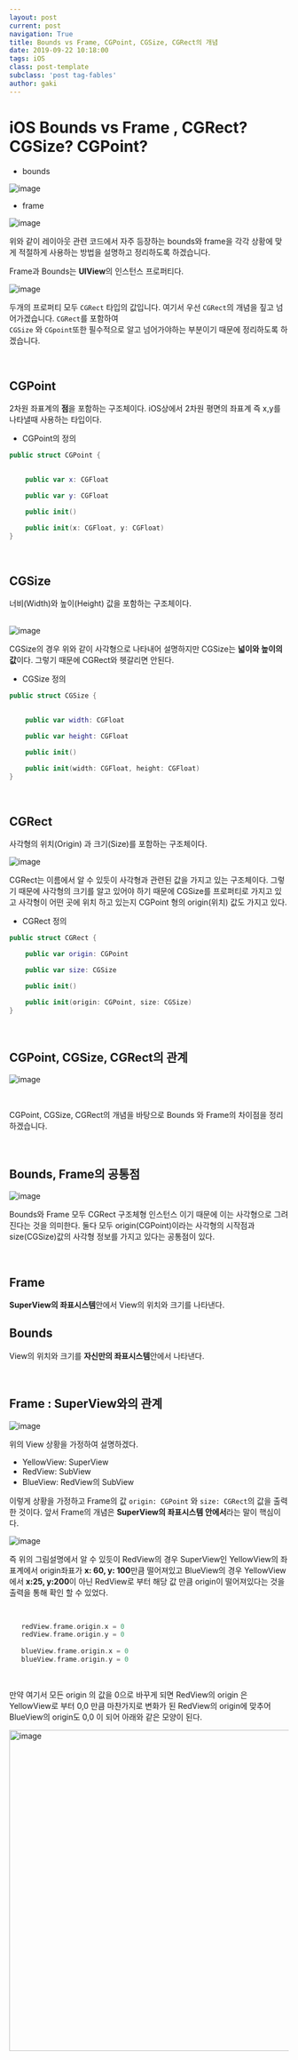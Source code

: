 ```yaml
---
layout: post
current: post
navigation: True
title: Bounds vs Frame, CGPoint, CGSize, CGRect의 개념
date: 2019-09-22 10:18:00
tags: iOS
class: post-template
subclass: 'post tag-fables'
author: gaki
---  
```


  

# iOS Bounds vs Frame , CGRect? CGSize? CGPoint? 



- bounds  

![image](https://user-images.githubusercontent.com/33486820/65371028-2ed07b00-dc9a-11e9-90b4-329788c70375.png)

- frame  

![image](https://user-images.githubusercontent.com/33486820/65371048-840c8c80-dc9a-11e9-9682-3a163ebd7d5a.png)

위와 같이 레이아웃 관련 코드에서 자주 등장하는 bounds와 frame을 각각 상황에 맞게  적절하게 사용하는 방법을 설명하고 정리하도록 하겠습니다.  


Frame과 Bounds는 **UIView**의 인스턴스 프로퍼티다.

![image](https://user-images.githubusercontent.com/33486820/65373529-a235b500-dcb9-11e9-8151-11be59deb8e2.png)

두개의 프로퍼티 모두 `CGRect` 타입의 값입니다. 여기서 우선 `CGRect`의 개념을 짚고 넘어가겠습니다. `CGRect`를 포함하여   
`CGSize` 와 `CGpoint`또한 필수적으로 알고 넘어가야하는 부분이기 때문에 정리하도록 하겠습니다.  


<br>

## CGPoint  

2차원 좌표계의 **점**을 포함하는 구조체이다. iOS상에서 2차원 평면의 좌표계 즉 x,y를 나타낼때 사용하는 타입이다.  

- CGPoint의 정의

```swift  
public struct CGPoint {

    
    public var x: CGFloat

    public var y: CGFloat

    public init()

    public init(x: CGFloat, y: CGFloat)
}
```  

<br>

## CGSize  

너비(Width)와 높이(Height) 값을 포함하는 구조체이다.  
<br>


![image](https://user-images.githubusercontent.com/33486820/65373638-191f7d80-dcbb-11e9-8c8d-61bb276d9be7.png)

CGSize의 경우 위와 같이 사각형으로 나타내어 설명하지만 CGSize는 **넓이와 높이의 값**이다. 그렇기 때문에 CGRect와 헷갈리면 안된다. 


- CGSize 정의

```swift  
public struct CGSize {

    
    public var width: CGFloat

    public var height: CGFloat

    public init()

    public init(width: CGFloat, height: CGFloat)
}
```  

<br>

## CGRect  

사각형의 위치(Origin) 과 크기(Size)를 포함하는 구조체이다.  

![image](https://user-images.githubusercontent.com/33486820/65373691-8f23e480-dcbb-11e9-9321-f62d00a9e2fb.png)

CGRect는 이름에서 알 수 있듯이 사각형과 관련된 값을 가지고 있는 구조체이다. 그렇기 때문에 사각형의 크기를 알고 있어야 하기 때문에 CGSize를 프로퍼티로 가지고 있고 사각형이 어떤 곳에 위치 하고 있는지 CGPoint 형의 origin(위치) 값도 가지고 있다.  


- CGRect 정의  

```swift
public struct CGRect {

    public var origin: CGPoint

    public var size: CGSize

    public init()

    public init(origin: CGPoint, size: CGSize)
}
```

<br>

## CGPoint, CGSize, CGRect의 관계  


![image](https://user-images.githubusercontent.com/33486820/65373833-90eea780-dcbd-11e9-83fd-cb79c3dde23c.png)  


<br>

CGPoint, CGSize, CGRect의 개념을 바탕으로 Bounds 와 Frame의 차이점을 정리하겠습니다.  

<br>

## Bounds, Frame의 공통점  


![image](https://user-images.githubusercontent.com/33486820/65373529-a235b500-dcb9-11e9-8151-11be59deb8e2.png)

Bounds와 Frame 모두 CGRect 구조체형 인스턴스 이기 때문에 이는 사각형으로 그려진다는 것을 의미한다.
둘다 모두 origin(CGPoint)이라는 사각형의 시작점과 size(CGSize)값의 사각형 정보를 가지고 있다는 공통점이 있다.  

<br>

## Frame  

**SuperView의 좌표시스템**안에서 View의 위치와 크기를 나타낸다.  

## Bounds  

View의 위치와 크기를 **자신만의 좌표시스템**안에서 나타낸다.  

<br>

## Frame : SuperView와의 관계  


![image](https://user-images.githubusercontent.com/33486820/65382409-7826d600-dd3f-11e9-991b-d1e4095e1bfa.png)

위의 View 상황을 가정하여 설명하겠다.  

- YellowView: SuperView
- RedView: SubView
- BlueView: RedView의 SubView  

이렇게 상황을 가정하고 Frame의 값 `origin: CGPoint` 와 `size: CGRect`의 값을 출력한 것이다.
앞서 Frame의 개념은 **SuperView의 좌표시스템 안에서**라는 말이 핵심이다.  

![image](https://user-images.githubusercontent.com/33486820/65382496-ce951400-dd41-11e9-9a35-f5aa409cb1ec.png)  

즉 위의 그림설명에서 알 수 있듯이 RedView의 경우 SuperView인 YellowView의 좌표계에서 origin좌표가 **x: 60, y: 100**만큼 떨어져있고 BlueView의 경우 YellowView에서 **x:25, y:200**이 아닌 RedView로 부터 해당 값 만큼 origin이 떨어져있다는 것을 출력을 통해 확인 할 수 있었다.  

<br>

```swift
   redView.frame.origin.x = 0
   redView.frame.origin.y = 0
        
   blueView.frame.origin.x = 0
   blueView.frame.origin.y = 0
``` 

<br>

만약 여기서 모든 origin 의 값을 0으로 바꾸게 되면 RedView의 origin  은 YellowView로 부터 0,0 만큼 마찬가지로 변화가 된 RedView의 origin에 맞추어 BlueView의 origin도 0,0 이 되어 아래와 같은 모양이 된다.  


<img width="578" alt="image" src="https://user-images.githubusercontent.com/33486820/65382529-888c8000-dd42-11e9-96db-4486f337120c.png">  














